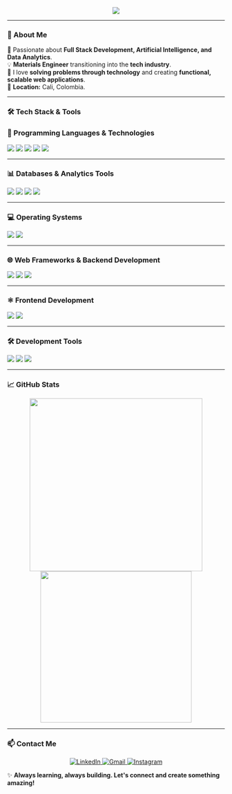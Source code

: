 <div align="center">
<img src="https://capsule-render.vercel.app/api?type=rect&height=200&color=0:0B0D0F,25:102A43,50:1B3A75,75:005572,100:081B29&text=👋🏻Hi!%20i'm%20Diego&section=header&reversal=true&fontColor=FFFFFF&textBg=false&fontAlign=50&fontAlignY=41&animation=scaleIn&descAlign=50&descAlignY=85&desc=Full%20Stack%20Developer%20|%20AI%20-%20Data%20Analytics%20|%20Materials%20Engineer%20|&descSize=25&fontSize=70" />
</div>

---

### 🚀 About Me  
🔄 Passionate about **Full Stack Development, Artificial Intelligence, and Data Analytics**.  
💡 **Materials Engineer** transitioning into the **tech industry**.  
🎯 I love **solving problems through technology** and creating **functional, scalable web applications**.  
📍 **Location:** Cali, Colombia.  

---

### 🛠️ Tech Stack & Tools  

### 🚀 Programming Languages & Technologies  
<p align="left">
  <img src="https://img.shields.io/badge/Python-3776AB?style=for-the-badge&logo=python&logoColor=white"/>
  <img src="https://img.shields.io/badge/JavaScript-F7DF1E?style=for-the-badge&logo=javascript&logoColor=black"/>
  <img src="https://img.shields.io/badge/HTML5-E34F26?style=for-the-badge&logo=html5&logoColor=white"/>
  <img src="https://img.shields.io/badge/CSS3-1572B6?style=for-the-badge&logo=css3&logoColor=white"/>
  <img src="https://img.shields.io/badge/Markdown-000000?style=for-the-badge&logo=markdown&logoColor=white"/>
</p>

---

### 📊 Databases & Analytics Tools  
<p align="left">
  <img src="https://img.shields.io/badge/MySQL-4479A1?style=for-the-badge&logo=mysql&logoColor=white"/>
  <img src="https://img.shields.io/badge/MongoDB-47A248?style=for-the-badge&logo=mongodb&logoColor=white"/>  
  <img src="https://img.shields.io/badge/Power%20BI-F2C811?style=for-the-badge&logo=powerbi&logoColor=black"/>
  <img src="https://img.shields.io/badge/Excel-217346?style=for-the-badge&logo=microsoft-excel&logoColor=white"/>
</p>

---

### 💻 Operating Systems  
<p align="left">
  <img src="https://img.shields.io/badge/Ubuntu-E95420?style=for-the-badge&logo=ubuntu&logoColor=white"/>
  <img src="https://img.shields.io/badge/Windows-0078D6?style=for-the-badge&logo=windows&logoColor=white"/>
</p>

---

### 🌐 Web Frameworks & Backend Development  
<p align="left">
  <img src="https://img.shields.io/badge/Django-092E20?style=for-the-badge&logo=django&logoColor=white"/>
  <img src="https://img.shields.io/badge/FastAPI-009688?style=for-the-badge&logo=fastapi&logoColor=white"/>
  <img src="https://img.shields.io/badge/Node.js-339933?style=for-the-badge&logo=nodedotjs&logoColor=white"/>
</p>

---

### ⚛️ Frontend Development  
<p align="left">
  <img src="https://img.shields.io/badge/React-61DAFB?style=for-the-badge&logo=react&logoColor=black"/>
  <img src="https://img.shields.io/badge/Angular-DD0031?style=for-the-badge&logo=angular&logoColor=white"/>
</p>

---

### 🛠️ Development Tools  
<p align="left">
  <img src="https://img.shields.io/badge/VS%20Code-007ACC?style=for-the-badge&logo=visual-studio-code&logoColor=white"/>
  <img src="https://img.shields.io/badge/Git-F05032?style=for-the-badge&logo=git&logoColor=white"/>
  <img src="https://img.shields.io/badge/GitHub-181717?style=for-the-badge&logo=github&logoColor=white"/>
</p>

---


### 📈 GitHub Stats  
<p align="center">
  <img src="https://github-readme-stats.vercel.app/api?username=Dfer07&show_icons=true&theme=radical" width="400"/>
  <img src="https://github-readme-stats.vercel.app/api/top-langs/?username=Dfer07&layout=compact&theme=radical" width="350"/>
</p>

---

### 📫 Contact Me  

<p align="center">
  <a href="https://www.linkedin.com/in/dfer07/">
    <img src="https://skillicons.dev/icons?i=linkedin" alt="LinkedIn"/>
  </a>
  <a href="mailto:enriquez9711232@gmail.com">
    <img src="https://skillicons.dev/icons?i=gmail" alt="Gmail"/>
  </a>
  <a href="https://www.instagram.com/d_fer07/">
    <img src="https://skillicons.dev/icons?i=instagram" alt="Instagram"/>
  </a>
</p>



✨ **Always learning, always building. Let's connect and create something amazing!**   

